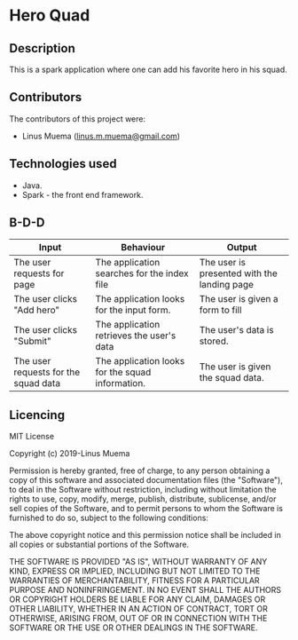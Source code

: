 # Hero Quad

## Description
This is a spark application where one can add his favorite hero in his squad.

## Contributors
The contributors of this project were:
* Linus Muema (linus.m.muema@gmail.com)

## Technologies used
* Java.
* Spark - the front end framework.


## B-D-D
| Input                                | Behaviour                                        | Output                                      |
|--------------------------------------|--------------------------------------------------|---------------------------------------------|
| The user requests for page           | The application searches for the index file      | The user is presented with the landing page |
| The user clicks "Add hero"           | The application looks for the input form.        | The user is given a form to fill            |
| The user clicks "Submit"             | The application retrieves the user's data        | The user's data is stored.                  |
| The user requests for the squad data | The application looks for the squad information. | The user is given the squad data.           |

## Licencing
MIT License

Copyright (c) 2019-Linus Muema

Permission is hereby granted, free of charge, to any person obtaining
a copy of this software and associated documentation files (the
"Software"), to deal in the Software without restriction, including
without limitation the rights to use, copy, modify, merge, publish,
distribute, sublicense, and/or sell copies of the Software, and to
permit persons to whom the Software is furnished to do so, subject to
the following conditions:

The above copyright notice and this permission notice shall be
included in all copies or substantial portions of the Software.

THE SOFTWARE IS PROVIDED "AS IS", WITHOUT WARRANTY OF ANY KIND,
EXPRESS OR IMPLIED, INCLUDING BUT NOT LIMITED TO THE WARRANTIES OF
MERCHANTABILITY, FITNESS FOR A PARTICULAR PURPOSE AND
NONINFRINGEMENT. IN NO EVENT SHALL THE AUTHORS OR COPYRIGHT HOLDERS BE
LIABLE FOR ANY CLAIM, DAMAGES OR OTHER LIABILITY, WHETHER IN AN ACTION
OF CONTRACT, TORT OR OTHERWISE, ARISING FROM, OUT OF OR IN CONNECTION
WITH THE SOFTWARE OR THE USE OR OTHER DEALINGS IN THE SOFTWARE.
